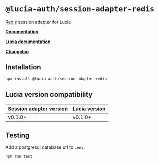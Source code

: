 # `@lucia-auth/session-adapter-redis`

[Redis](https://redis.io) session adapter for Lucia

**[Documentation](https://lucia-auth.vercel.app/learn/adapters/redis)**

**[Lucia documentation](https://lucia-auth.vercel.app)**

**[Changelog](https://github.com/pilcrowOnPaper/lucia-auth/blob/main/packages/session-adapter-redis/CHANGELOG.md)**

## Installation

```
npm install @lucia-auth/session-adapter-redis
```

## Lucia version compatibility

| Session adapter version | Lucia version |
| ----------------------- | ------------- |
| v0.1.0+                 | v0.1.0+       |

## Testing

Add a postgresql database url to `.env`.

```
npm run test
```
